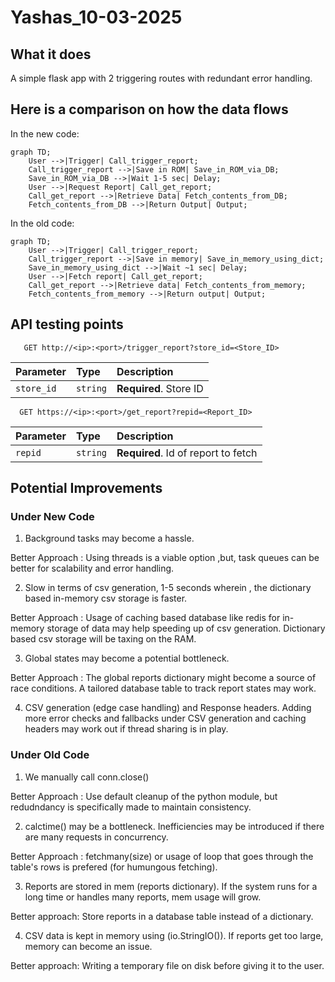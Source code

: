 # Yashas_10-03-2025
## What it does 

A simple flask app with 2 triggering routes with redundant error handling. 

## Here is a comparison on how the data flows 

In the new code:

```mermaid
graph TD;
    User -->|Trigger| Call_trigger_report;
    Call_trigger_report -->|Save in ROM| Save_in_ROM_via_DB;
    Save_in_ROM_via_DB -->|Wait 1-5 sec| Delay;
    User -->|Request Report| Call_get_report;
    Call_get_report -->|Retrieve Data| Fetch_contents_from_DB;
    Fetch_contents_from_DB -->|Return Output| Output;

```

In the old code:

```mermaid
graph TD;
    User -->|Trigger| Call_trigger_report;
    Call_trigger_report -->|Save in memory| Save_in_memory_using_dict;
    Save_in_memory_using_dict -->|Wait ~1 sec| Delay;
    User -->|Fetch report| Call_get_report;
    Call_get_report -->|Retrieve data| Fetch_contents_from_memory;
    Fetch_contents_from_memory -->|Return output| Output;

```

## API testing points

```http
   GET http://<ip>:<port>/trigger_report?store_id=<Store_ID>
```

| Parameter | Type     | Description                |
| :-------- | :------- | :------------------------- |
| `store_id`| `string` | **Required**. Store ID     |



```http
  GET https://<ip>:<port>/get_report?repid=<Report_ID>
```

| Parameter | Type     | Description                         |
| :-------- | :------- | :---------------------------------- |
| `repid`   | `string` | **Required**. Id of report to fetch |



## Potential Improvements

### Under New Code
1. Background tasks may become a hassle.

Better Approach : Using threads is a viable option ,but, task queues can be better for scalability and error handling.

2. Slow in terms of csv generation, 1-5 seconds wherein , the dictionary based in-memory csv storage is faster.

Better Approach : Usage of caching based database like redis for in-memory storage of data may help speeding up of csv generation. Dictionary based csv storage will be taxing on the RAM. 

3. Global states may become a potential bottleneck.

Better Approach : The global reports dictionary might become a source of race conditions. A tailored database table to track report states may work.

4. CSV generation (edge case handling) and Response headers.
    Adding more error checks and fallbacks under CSV generation and caching headers may work out if thread sharing is in play.


### Under Old Code

1. We manually call conn.close()
   
Better Approach : Use default cleanup of the python module, but redudndancy is specifically made to maintain consistency.

2. calctime() may be a bottleneck. Inefficiencies may be introduced if there are many requests in concurrency.
 
Better Approach : fetchmany(size) or usage of loop that goes through the table's rows is prefered (for humungous fetching).

3. Reports are stored in mem (reports dictionary). If the system runs for a long time or handles many reports, mem usage will grow.
 
Better approach: Store reports in a database table instead of a dictionary.

4. CSV data is kept in memory using (io.StringIO()). If reports get too large, memory can become an issue.
 
Better approach: Writing a temporary file on disk before giving it to the user.

